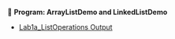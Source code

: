 📌 **Program: ArrayListDemo and LinkedListDemo**

- [Lab1a_ListOperations Output](https://github.com/yoghana0925/AdvancedJava/blob/main/Lab1a_ListOperations/1a.png)
